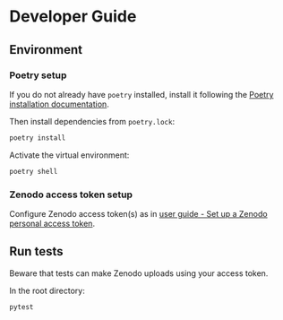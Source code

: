 # Developer Guide

## Environment

### Poetry setup

If you do not already have `poetry` installed, install it following the [Poetry installation documentation](https://python-poetry.org/docs/#installation).

Then install dependencies from `poetry.lock`:

```bash
poetry install
```

Activate the virtual environment:
```bash
poetry shell
```

### Zenodo access token setup

Configure Zenodo access token(s) as in [user guide - Set up a Zenodo personal access token](user_guide.md#set-up-a-zenodo-personal-access-token).

## Run tests

Beware that tests can make Zenodo uploads using your access token.

In the root directory:
```bash
pytest
```
